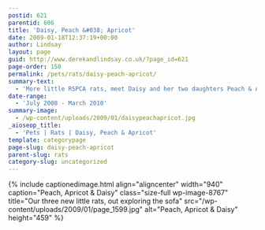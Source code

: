 ```yaml
---
postid: 621
parentid: 606
title: 'Daisy, Peach &#038; Apricot'
date: 2009-01-18T12:37:19+00:00
author: Lindsay
layout: page
guid: http://www.derekandlindsay.co.uk/?page_id=621
page-order: 150
permalink: /pets/rats/daisy-peach-apricot/
summary-text:
  - 'More little RSPCA rats, meet Daisy and her two daughters Peach & Apricot. Though these sweet little girls suffered with health problems, they were a fun and loving bunch, who were always ready to get into trouble.'
date-range:
  - 'July 2008 - March 2010'
summary-image:
  - /wp-content/uploads/2009/01/daisypeachapricot.jpg
_aioseop_title:
  - 'Pets | Rats | Daisy, Peach & Apricot'
template: categorypage
page-slug: daisy-peach-apricot
parent-slug: rats
category-slug: uncategorized
---
```

{% include captionedimage.html align="aligncenter" width="940" caption="Peach, Apricot & Daisy" class="size-full wp-image-8767" title="Our three new little rats, out exploring the sofa" src="/wp-content/uploads/2009/01/page_1599.jpg" alt="Peach, Apricot & Daisy" height="459" %}